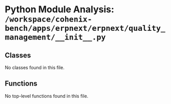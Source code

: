 # Python Module Analysis: `/workspace/cohenix-bench/apps/erpnext/erpnext/quality_management/__init__.py`

## Classes

No classes found in this file.


## Functions

No top-level functions found in this file.
